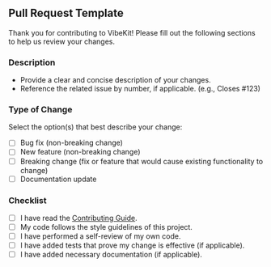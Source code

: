## Pull Request Template

Thank you for contributing to VibeKit! Please fill out the following sections to help us review your changes.

### Description
- Provide a clear and concise description of your changes.
- Reference the related issue by number, if applicable. (e.g., Closes #123)

### Type of Change
Select the option(s) that best describe your change:
- [ ] Bug fix (non-breaking change)
- [ ] New feature (non-breaking change)
- [ ] Breaking change (fix or feature that would cause existing functionality to change)
- [ ] Documentation update

### Checklist
- [ ] I have read the [Contributing Guide](README.md#contributing).
- [ ] My code follows the style guidelines of this project.
- [ ] I have performed a self-review of my own code.
- [ ] I have added tests that prove my change is effective (if applicable).
- [ ] I have added necessary documentation (if applicable).